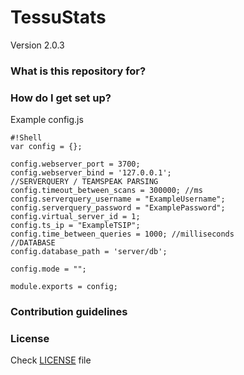 # TessuStats #

Version 2.0.3



### What is this repository for? ###


### How do I get set up? ###

Example config.js
```
#!Shell
var config = {};

config.webserver_port = 3700;
config.webserver_bind = '127.0.0.1';
//SERVERQUERY / TEAMSPEAK PARSING
config.timeout_between_scans = 300000; //ms
config.serverquery_username = "ExampleUsername";
config.serverquery_password = "ExamplePassword"; 
config.virtual_server_id = 1;
config.ts_ip = "ExampleTSIP";
config.time_between_queries = 1000; //milliseconds
//DATABASE
config.database_path = 'server/db';

config.mode = "";

module.exports = config;

```


### Contribution guidelines ###

### License ###

Check [LICENSE](https://bitbucket.org/Arap/tessustat/src/171e388e1d49622d3968b8ddc4bfede3a502c65a/LICENSE.txt?fileviewer=file-view-default) file